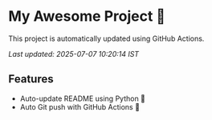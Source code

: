 # My Awesome Project 🚀

This project is automatically updated using GitHub Actions.

_Last updated: 2025-07-07 10:20:14 IST_

## Features
- Auto-update README using Python 🐍
- Auto Git push with GitHub Actions 🤖
